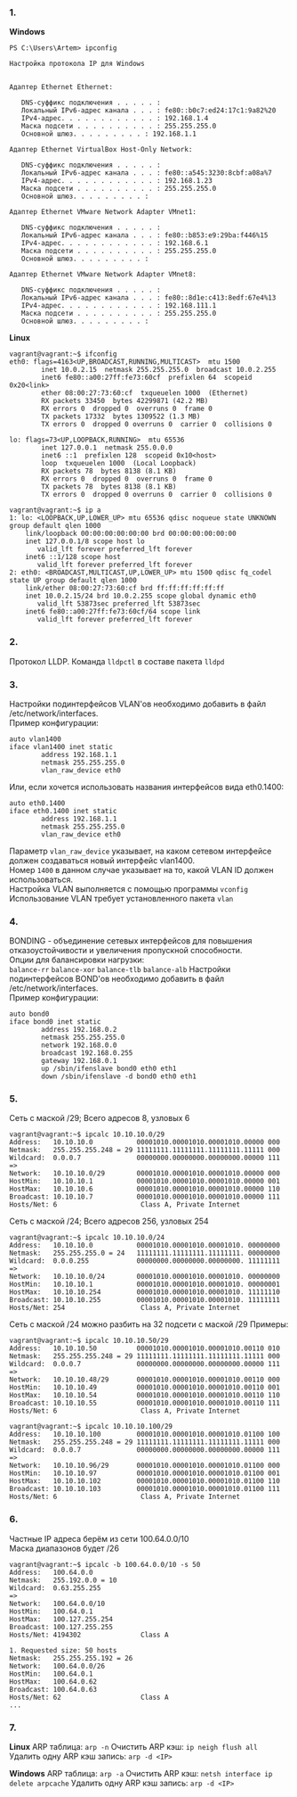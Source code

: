 ### 1.
**Windows**
```
PS C:\Users\Artem> ipconfig

Настройка протокола IP для Windows


Адаптер Ethernet Ethernet:

   DNS-суффикс подключения . . . . . :
   Локальный IPv6-адрес канала . . . : fe80::b0c7:ed24:17c1:9a82%20
   IPv4-адрес. . . . . . . . . . . . : 192.168.1.4
   Маска подсети . . . . . . . . . . : 255.255.255.0
   Основной шлюз. . . . . . . . . : 192.168.1.1

Адаптер Ethernet VirtualBox Host-Only Network:

   DNS-суффикс подключения . . . . . :
   Локальный IPv6-адрес канала . . . : fe80::a545:3230:8cbf:a08a%7
   IPv4-адрес. . . . . . . . . . . . : 192.168.1.23
   Маска подсети . . . . . . . . . . : 255.255.255.0
   Основной шлюз. . . . . . . . . :

Адаптер Ethernet VMware Network Adapter VMnet1:

   DNS-суффикс подключения . . . . . :
   Локальный IPv6-адрес канала . . . : fe80::b853:e9:29ba:f446%15
   IPv4-адрес. . . . . . . . . . . . : 192.168.6.1
   Маска подсети . . . . . . . . . . : 255.255.255.0
   Основной шлюз. . . . . . . . . :

Адаптер Ethernet VMware Network Adapter VMnet8:

   DNS-суффикс подключения . . . . . :
   Локальный IPv6-адрес канала . . . : fe80::8d1e:c413:8edf:67e4%13
   IPv4-адрес. . . . . . . . . . . . : 192.168.111.1
   Маска подсети . . . . . . . . . . : 255.255.255.0
   Основной шлюз. . . . . . . . . :
```
**Linux**
```
vagrant@vagrant:~$ ifconfig
eth0: flags=4163<UP,BROADCAST,RUNNING,MULTICAST>  mtu 1500
        inet 10.0.2.15  netmask 255.255.255.0  broadcast 10.0.2.255
        inet6 fe80::a00:27ff:fe73:60cf  prefixlen 64  scopeid 0x20<link>
        ether 08:00:27:73:60:cf  txqueuelen 1000  (Ethernet)
        RX packets 33450  bytes 42299871 (42.2 MB)
        RX errors 0  dropped 0  overruns 0  frame 0
        TX packets 17332  bytes 1309522 (1.3 MB)
        TX errors 0  dropped 0 overruns 0  carrier 0  collisions 0

lo: flags=73<UP,LOOPBACK,RUNNING>  mtu 65536
        inet 127.0.0.1  netmask 255.0.0.0
        inet6 ::1  prefixlen 128  scopeid 0x10<host>
        loop  txqueuelen 1000  (Local Loopback)
        RX packets 78  bytes 8138 (8.1 KB)
        RX errors 0  dropped 0  overruns 0  frame 0
        TX packets 78  bytes 8138 (8.1 KB)
        TX errors 0  dropped 0 overruns 0  carrier 0  collisions 0
```
```
vagrant@vagrant:~$ ip a
1: lo: <LOOPBACK,UP,LOWER_UP> mtu 65536 qdisc noqueue state UNKNOWN group default qlen 1000
    link/loopback 00:00:00:00:00:00 brd 00:00:00:00:00:00
    inet 127.0.0.1/8 scope host lo
       valid_lft forever preferred_lft forever
    inet6 ::1/128 scope host
       valid_lft forever preferred_lft forever
2: eth0: <BROADCAST,MULTICAST,UP,LOWER_UP> mtu 1500 qdisc fq_codel state UP group default qlen 1000
    link/ether 08:00:27:73:60:cf brd ff:ff:ff:ff:ff:ff
    inet 10.0.2.15/24 brd 10.0.2.255 scope global dynamic eth0
       valid_lft 53873sec preferred_lft 53873sec
    inet6 fe80::a00:27ff:fe73:60cf/64 scope link
       valid_lft forever preferred_lft forever
```


### 2.
Протокол LLDP. Команда ```lldpctl``` в составе пакета ```lldpd```


### 3.
Настройки подинтерфейсов VLAN'ов необходимо добавить в файл /etc/network/interfaces.  
Пример конфигурации:
```
auto vlan1400
iface vlan1400 inet static
        address 192.168.1.1
        netmask 255.255.255.0
        vlan_raw_device eth0
```
Или, если хочется использовать названия интерфейсов вида eth0.1400:
```
auto eth0.1400
iface eth0.1400 inet static
        address 192.168.1.1
        netmask 255.255.255.0
        vlan_raw_device eth0
```
Параметр ```vlan_raw_device``` указывает, на каком сетевом интерфейсе должен создаваться новый интерфейс vlan1400.  
Номер ```1400``` в данном случае указывает на то, какой VLAN ID должен использоваться.  
Настройка VLAN выполняется с помощью программы ```vconfig```  
Использование VLAN требует установленного пакета ```vlan```

### 4.  
BONDING - объединение сетевых интерфейсов для повышения отказоустойчивости и увеличения пропускной способности.  
Опции для балансировки нагрузки:  
```balance-rr```
```balance-xor```
```balance-tlb```
```balance-alb```
Настройки подинтерфейсов BOND'ов необходимо добавить в файл /etc/network/interfaces.  
Пример конфигурации:
```
auto bond0
iface bond0 inet static
        address 192.168.0.2
        netmask 255.255.255.0
        network 192.168.0.0
        broadcast 192.168.0.255
        gateway 192.168.0.1
        up /sbin/ifenslave bond0 eth0 eth1
        down /sbin/ifenslave -d bond0 eth0 eth1
```

### 5.  
Сеть с маской /29; Всего адресов 8, узловых 6
```
vagrant@vagrant:~$ ipcalc 10.10.10.0/29
Address:   10.10.10.0           00001010.00001010.00001010.00000 000
Netmask:   255.255.255.248 = 29 11111111.11111111.11111111.11111 000
Wildcard:  0.0.0.7              00000000.00000000.00000000.00000 111
=>
Network:   10.10.10.0/29        00001010.00001010.00001010.00000 000
HostMin:   10.10.10.1           00001010.00001010.00001010.00000 001
HostMax:   10.10.10.6           00001010.00001010.00001010.00000 110
Broadcast: 10.10.10.7           00001010.00001010.00001010.00000 111
Hosts/Net: 6                     Class A, Private Internet
```
Сеть с маской /24; Всего адресов 256, узловых 254
```
vagrant@vagrant:~$ ipcalc 10.10.10.0/24
Address:   10.10.10.0           00001010.00001010.00001010. 00000000
Netmask:   255.255.255.0 = 24   11111111.11111111.11111111. 00000000
Wildcard:  0.0.0.255            00000000.00000000.00000000. 11111111
=>
Network:   10.10.10.0/24        00001010.00001010.00001010. 00000000
HostMin:   10.10.10.1           00001010.00001010.00001010. 00000001
HostMax:   10.10.10.254         00001010.00001010.00001010. 11111110
Broadcast: 10.10.10.255         00001010.00001010.00001010. 11111111
Hosts/Net: 254                   Class A, Private Internet
```
Сеть с маской /24 можно разбить на 32 подсети с маской /29
Примеры:
```
vagrant@vagrant:~$ ipcalc 10.10.10.50/29
Address:   10.10.10.50          00001010.00001010.00001010.00110 010
Netmask:   255.255.255.248 = 29 11111111.11111111.11111111.11111 000
Wildcard:  0.0.0.7              00000000.00000000.00000000.00000 111
=>
Network:   10.10.10.48/29       00001010.00001010.00001010.00110 000
HostMin:   10.10.10.49          00001010.00001010.00001010.00110 001
HostMax:   10.10.10.54          00001010.00001010.00001010.00110 110
Broadcast: 10.10.10.55          00001010.00001010.00001010.00110 111
Hosts/Net: 6                     Class A, Private Internet
```
```
vagrant@vagrant:~$ ipcalc 10.10.10.100/29
Address:   10.10.10.100         00001010.00001010.00001010.01100 100
Netmask:   255.255.255.248 = 29 11111111.11111111.11111111.11111 000
Wildcard:  0.0.0.7              00000000.00000000.00000000.00000 111
=>
Network:   10.10.10.96/29       00001010.00001010.00001010.01100 000
HostMin:   10.10.10.97          00001010.00001010.00001010.01100 001
HostMax:   10.10.10.102         00001010.00001010.00001010.01100 110
Broadcast: 10.10.10.103         00001010.00001010.00001010.01100 111
Hosts/Net: 6                     Class A, Private Internet
```

### 6.  
Частные IP адреса берём из сети 100.64.0.0/10  
Маска диапазонов будет /26  
```
vagrant@vagrant:~$ ipcalc -b 100.64.0.0/10 -s 50
Address:   100.64.0.0
Netmask:   255.192.0.0 = 10
Wildcard:  0.63.255.255
=>
Network:   100.64.0.0/10
HostMin:   100.64.0.1
HostMax:   100.127.255.254
Broadcast: 100.127.255.255
Hosts/Net: 4194302               Class A

1. Requested size: 50 hosts
Netmask:   255.255.255.192 = 26
Network:   100.64.0.0/26
HostMin:   100.64.0.1
HostMax:   100.64.0.62
Broadcast: 100.64.0.63
Hosts/Net: 62                    Class A
...
```


### 7.
**Linux**
ARP таблица: ```arp -n```
Очистить ARP кэш: ```ip neigh flush all```
Удалить одну ARP кэш запись: ```arp -d <IP>```

**Windows**
ARP таблица: ```arp -a```
Очистить ARP кэш: ```netsh interface ip delete arpcache```
Удалить одну ARP кэш запись: ```arp -d <IP>```

